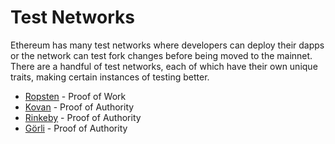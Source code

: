 # Test Networks

Ethereum has many test networks where developers can deploy their dapps or the network can test fork changes before being moved to the mainnet. There are a handful of test networks, each of which have their own unique traits, making certain instances of testing better.

* [Ropsten](ropsten.md) - Proof of Work
* [Kovan](kovan.md) - Proof of Authority
* [Rinkeby](rinkeby.md) - Proof of Authority
* [Görli](goerli.md) - Proof of Authority


